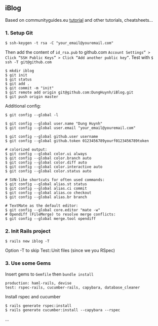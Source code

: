 iBlog
-----
Based on communityguides.eu [tutorial](http://www.communityguides.eu/articles/1) and other tutorials, cheatsheets...

### 1. Setup Git

    $ ssh-keygen -t rsa -C "your_email@youremail.com"
    
Then add the content of `id_rsa.pub` to github.com `Account Settings” > Click “SSH Public Keys” > Click “Add another public key”`. Test with `$ ssh -T git@github.com`

    $ mkdir iblog
    $ git init
    $ git status
    $ git add .
    $ git commit -m "init"
    $ git remote add origin git@github.com:DungHuynh/iBlog.git
    $ git push origin master

Additional config:

    $ git config --global -l
    
    $ git config --global user.name "Dung Huynh"
    $ git config --global user.email "your_email@youremail.com"
    
    $ git config --global github.user username
    $ git config --global github.token 0123456789yourf0123456789token
    
    # colorized output:
    $ git config --global color.ui always
    $ git config --global color.branch auto
    $ git config --global color.diff auto
    $ git config --global color.interactive auto
    $ git config --global color.status auto
    
    # SVN-like shortcuts for often used commands:
    $ git config --global alias.st status
    $ git config --global alias.ci commit
    $ git config --global alias.co checkout
    $ git config --global alias.br branch
    
    # TextMate as the default editor:
    $ git config --global core.editor "mate -w"
    # Opendiff (FileMerge) to resolve merge conflicts:
    $ git config --global merge.tool opendiff
    
### 2. Init Rails project

    $ rails new iblog -T
    
Option -T to skip Test::Unit files (since we you RSpec)

### 3. Use some Gems

Insert gems to `Gemfile` then `bundle install`

    production: haml-rails, devise
    test: rspec-rails, cucumber-rails, capybara, database_cleaner
    
Install rspec and cucumber

    $ rails generate rspec:install
    $ rails generate cucumber:install --capybara --rspec

...